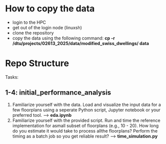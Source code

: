 # How to copy the data

- login to the HPC 
- get out of the login node (linuxsh)
- clone the repository 
- copy the data using the following command:
__cp -r  /dtu/projects/02613_2025/data/modified_swiss_dwellings/ data__


# Repo Structure 
Tasks:
## 1-4: initial_performance_analysis
1. Familiarize yourself with the data. Load and visualize the input data for a few floorplans using a
seperate Python script, Jupyter notebook or your preferred tool. --> __eda.ipynb__
2. Familiarize yourself with the provided script. Run and time the reference implementation for asmall subset of floorplans (e.g., 10 - 20). How long do you estimate it would take to process allthe floorplans? Perform the timing as a batch job so you get reliable result? --> __time_simulation.py__